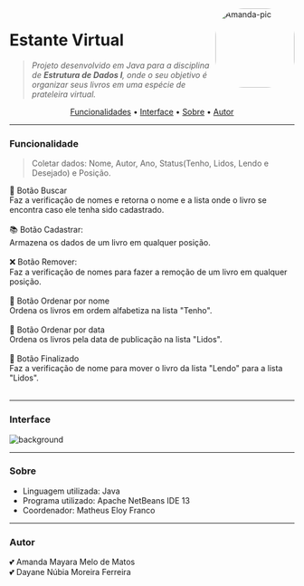 <img align="right" alt="Amanda-pic" height="140" style="border-radius:50px;" src="https://cdn.discordapp.com/attachments/911689024656273428/989023256180822026/icon.png">

# Estante Virtual
> *Projeto desenvolvido em Java para a disciplina de <b>Estrutura de Dados I</b>, onde o seu objetivo é organizar seus livros em uma espécie de prateleira virtual.*<br>

<p align="center">
 <a href="#funcionalidade">Funcionalidades</a> • 
 <a href="#interface"> Interface</a> • 
 <a href="#sobre">Sobre</a> • 
 <a href="#autor">Autor</a>
</p>

<hr>

<h3 aling="center" <a name="funcionalidade"></a> 
     Funcionalidade
</h3>

> Coletar dados: Nome, Autor, Ano, Status(Tenho, Lidos, Lendo e Desejado) e Posição.<br>

🔳 Botão Buscar<br>
Faz a verificação de nomes e retorna o nome e a lista onde o livro se encontra caso ele tenha sido cadastrado.<br>
<br>
📚 Botão Cadastrar:<br>
Armazena os dados de um livro em qualquer posição.<br> 
<br>
❌ Botão Remover:<br>
Faz a verificação de nomes para fazer a remoção de um livro em qualquer posição.<br>
<br>
🔳 Botão Ordenar por nome<br>
Ordena os livros em ordem alfabetiza na lista "Tenho".<br>
<br>
🔳 Botão Ordenar por data<br>
Ordena os livros pela data de publicação na lista "Lidos".<br>
<br>
🔳 Botão Finalizado<br>
Faz a verificação de nome para mover o livro da lista "Lendo" para a lista "Lidos".<br>
<br>

<hr>

<h3 aling="center" <a name="interface"></a> 
     Interface
</h3>

![background](https://user-images.githubusercontent.com/107783538/174941366-ec389c06-72d1-488d-9bb5-63a2c34ed3e2.jpg)

<hr>

<h3 aling="center" <a name="sobre"></a> 
     Sobre
</h3>

- Linguagem utilizada: Java
- Programa utilizado: Apache NetBeans IDE 13
- Coordenador: Matheus Eloy Franco

<hr>

<h3 aling="center" <a name="autor"></a> 
     Autor
</h3>

💕 Amanda Mayara Melo de Matos<br>
💕 Dayane Núbia Moreira Ferreira<br>
